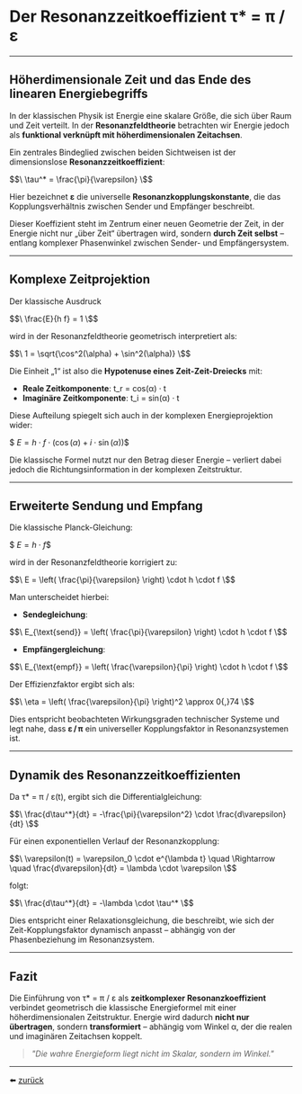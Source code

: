 # Der Resonanzzeitkoeffizient τ* = π / ε
---

## Höherdimensionale Zeit und das Ende des linearen Energiebegriffs

In der klassischen Physik ist Energie eine skalare Größe, die sich über Raum und Zeit verteilt. In der **Resonanzfeldtheorie** betrachten wir Energie jedoch als **funktional verknüpft mit höherdimensionalen Zeitachsen**.

Ein zentrales Bindeglied zwischen beiden Sichtweisen ist der dimensionslose **Resonanzzeitkoeffizient**:

$$\
\tau^* = \frac{\pi}{\varepsilon}
\$$

Hier bezeichnet **ε** die universelle **Resonanzkopplungskonstante**, die das Kopplungsverhältnis zwischen Sender und Empfänger beschreibt.

Dieser Koeffizient steht im Zentrum einer neuen Geometrie der Zeit, in der Energie nicht nur „über Zeit“ übertragen wird, sondern **durch Zeit selbst** – entlang komplexer Phasenwinkel zwischen Sender- und Empfängersystem.

---

## Komplexe Zeitprojektion

Der klassische Ausdruck 

$$\
\frac{E}{h f} = 1
\$$

wird in der Resonanzfeldtheorie geometrisch interpretiert als:

$$\
1 = \sqrt{\cos^2(\alpha) + \sin^2(\alpha)}
\$$

Die Einheit „1“ ist also die **Hypotenuse eines Zeit-Zeit-Dreiecks** mit:
- **Reale Zeitkomponente**: t_r = cos(α) · t  
- **Imaginäre Zeitkomponente**: t_i = sin(α) · t

Diese Aufteilung spiegelt sich auch in der komplexen Energieprojektion wider:

$$\
E = h \cdot f \cdot (\cos(\alpha) + i \cdot \sin(\alpha))
\$$

Die klassische Formel nutzt nur den Betrag dieser Energie – verliert dabei jedoch die Richtungsinformation in der komplexen Zeitstruktur.

---

## Erweiterte Sendung und Empfang

Die klassische Planck-Gleichung:

$$\
E = h \cdot f
\$$

wird in der Resonanzfeldtheorie korrigiert zu:

$$\
E = \left( \frac{\pi}{\varepsilon} \right) \cdot h \cdot f
\$$

Man unterscheidet hierbei:

- **Sendegleichung**:

$$\
E_{\text{send}} = \left( \frac{\pi}{\varepsilon} \right) \cdot h \cdot f
\$$

- **Empfängergleichung**:

$$\
E_{\text{empf}} = \left( \frac{\varepsilon}{\pi} \right) \cdot h \cdot f
\$$

Der Effizienzfaktor ergibt sich als:

$$\
\eta = \left( \frac{\varepsilon}{\pi} \right)^2 \approx 0{,}74
\$$

Dies entspricht beobachteten Wirkungsgraden technischer Systeme und legt nahe, dass **ε / π** ein universeller Kopplungsfaktor in Resonanzsystemen ist.

---

## Dynamik des Resonanzzeitkoeffizienten

Da τ* = π / ε(t), ergibt sich die Differentialgleichung:

$$\
\frac{d\tau^*}{dt} = -\frac{\pi}{\varepsilon^2} \cdot \frac{d\varepsilon}{dt}
\$$

Für einen exponentiellen Verlauf der Resonanzkopplung:

$$\
\varepsilon(t) = \varepsilon_0 \cdot e^{\lambda t} \quad \Rightarrow \quad \frac{d\varepsilon}{dt} = \lambda \cdot \varepsilon
\$$

folgt:

$$\
\frac{d\tau^*}{dt} = -\lambda \cdot \tau^*
\$$

Dies entspricht einer Relaxationsgleichung, die beschreibt, wie sich der Zeit-Kopplungsfaktor dynamisch anpasst – abhängig von der Phasenbeziehung im Resonanzsystem.

---

## Fazit

Die Einführung von τ* = π / ε als **zeitkomplexer Resonanzkoeffizient** verbindet geometrisch die klassische Energieformel mit einer höherdimensionalen Zeitstruktur. Energie wird dadurch **nicht nur übertragen**, sondern **transformiert** – abhängig vom Winkel α, der die realen und imaginären Zeitachsen koppelt.

> _"Die wahre Energieform liegt nicht im Skalar, sondern im Winkel."_

---

⬅️ [zurück](../../../README.md)